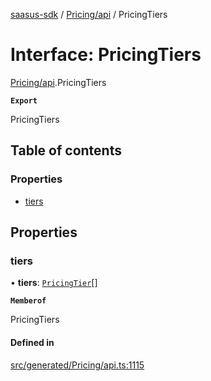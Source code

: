 [saasus-sdk](../README.md) / [Pricing/api](../modules/Pricing_api.md) / PricingTiers

# Interface: PricingTiers

[Pricing/api](../modules/Pricing_api.md).PricingTiers

**`Export`**

PricingTiers

## Table of contents

### Properties

- [tiers](Pricing_api.PricingTiers.md#tiers)

## Properties

### tiers

• **tiers**: [`PricingTier`](Pricing_api.PricingTier.md)[]

**`Memberof`**

PricingTiers

#### Defined in

[src/generated/Pricing/api.ts:1115](https://github.com/saasus-platform/saasus-sdk-javascript/blob/c6c266c/src/generated/Pricing/api.ts#L1115)
